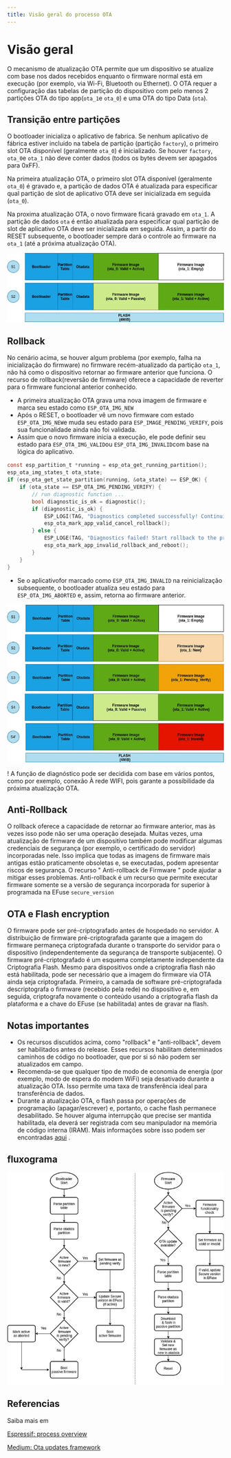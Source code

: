 ```yaml
---
title: Visão geral do processo OTA
---
```


# Visão geral
O mecanismo de atualização OTA permite que um dispositivo se atualize com base nos dados recebidos enquanto o firmware normal está em execução (por exemplo, via Wi-Fi, Bluetooth ou Ethernet).
O OTA requer a configuração das tabelas de partição do dispositivo com pelo menos 2 partições OTA do tipo app(`ota_1`e `ota_0`) e uma OTA do tipo Data (`ota`).


## Transição entre partições

O bootloader inicializa o aplicativo de fabrica. Se nenhum aplicativo de fábrica estiver incluído na tabela de partição (partição `factory`), o primeiro slot OTA disponível (geralmente `ota_0`) é inicializado. Se houver `factory`, `ota_0`e `ota_1` não deve conter dados (todos os bytes devem ser apagados para 0xFF).  

Na primeira atualização OTA, o primeiro slot OTA disponível (geralmente `ota_0`) é gravado e, a partição de dados OTA é atualizada para especificar qual partição de slot de aplicativo OTA deve ser inicializada em seguida (`ota_0`). 

Na proxima atualização OTA, o novo firmware ficará gravado em `ota_1`. A partição de dados `ota` é então atualizada para especificar qual partição de slot de aplicativo OTA deve ser inicializada em seguida. Assim, a partir do RESET subsequente, o bootloader sempre dará o controle ao firmware na `ota_1` (até a próxima atualização OTA).

![Transição de layout do Flash](../img/transicao-ota-simples.png)

## Rollback
No cenário acima, se houver algum problema (por exemplo, falha na inicialização do firmware) no firmware recém-atualizado da partição `ota_1`, não há como o dispositivo retornar ao firmware anterior que funciona. O recurso de rollback(reversão de firmware) oferece a capacidade de reverter para o firmware funcional anterior conhecido.

-  A primeira atualização OTA grava uma nova imagem de firmware  e marca seu estado como `ESP_OTA_IMG_NEW`
-  Após o RESET, o bootloader vê um novo firmware com estado `ESP_OTA_IMG_NEW`e muda seu estado para `ESP_IMAGE_PENDING_VERIFY`, pois sua funcionalidade ainda não foi validada.
- Assim que o novo firmware inicia a execução, ele pode definir seu estado para `ESP_OTA_IMG_VALID`ou `ESP_OTA_IMG_INVALID`com base na lógica do aplicativo. 

```c
const esp_partition_t *running = esp_ota_get_running_partition();
esp_ota_img_states_t ota_state;
if (esp_ota_get_state_partition(running, &ota_state) == ESP_OK) {
    if (ota_state == ESP_OTA_IMG_PENDING_VERIFY) {
        // run diagnostic function ...
        bool diagnostic_is_ok = diagnostic();
        if (diagnostic_is_ok) {
            ESP_LOGI(TAG, "Diagnostics completed successfully! Continuing execution ...");
            esp_ota_mark_app_valid_cancel_rollback();
        } else {
            ESP_LOGE(TAG, "Diagnostics failed! Start rollback to the previous version ...");
            esp_ota_mark_app_invalid_rollback_and_reboot();
        }
    }
}
```
- Se o aplicativofor marcado como `ESP_OTA_IMG_INVALID` na reinicialização subsequente, o bootloader atualiza seu estado para `ESP_OTA_IMG_ABORTED` e, assim, retorna ao firmware anterior.

![Transição de layout Flash com atualização OTA de rollback](../img/rollback.png)

! A função de diagnóstico pode ser decidida com base em vários pontos, como por exemplo, conexão À rede WIFI, pois garante a possibilidade da próxima atualização OTA.

## Anti-Rollback
O rollback oferece a capacidade de retornar ao firmware anterior, mas às vezes isso pode não ser uma operação desejada. Muitas vezes, uma atualização de firmware de um dispositivo também pode modificar algumas credenciais de segurança (por exemplo, o certificado do servidor) incorporadas nele. Isso implica que todas as imagens de firmware mais antigas estão praticamente obsoletas e, se executadas, podem apresentar riscos de segurança. O recurso " Anti-rollback de Firmware " pode ajudar a mitigar esses problemas. Anti-rollback é um recurso que permite executar firmware somente se a versão de segurança incorporada for superior à programada na EFuse `secure_version` 


## OTA e Flash encryption 

O firmware pode ser pré-criptografado antes de hospedado no servidor. A distribuição de firmware pré-criptografada garante que a imagem do firmware permaneça criptografada durante o transporte do servidor para o dispositivo (independentemente da segurança de transporte subjacente).
O firmware pré-criptografado é um esquema completamente independente da Criptografia Flash. Mesmo para dispositivos onde a criptografia flash não está habilitada, pode ser necessário que a imagem do firmware via OTA ainda seja criptografada.
Primeiro, a camada de software pré-criptografada descriptografa o firmware (recebido pela rede) no dispositivo e, em seguida, criptografa novamente o conteúdo usando a criptografia flash da plataforma e a chave do EFuse (se habilitada) antes de gravar na flash.

## Notas importantes
- Os recursos discutidos acima, como "rollback" e "anti-rollback", devem ser habilitados antes do release. Esses recursos habilitam determinados caminhos de código no bootloader, que por si só não podem ser atualizados em campo.
-  Recomenda-se que qualquer tipo de modo de economia de energia (por exemplo, modo de espera do modem WiFi) seja desativado durante a atualização OTA. Isso permite uma taxa de transferência ideal para transferência de dados.
- Durante a atualização OTA, o flash passa por operações de programação (apagar/escrever) e, portanto, o cache flash permanece desabilitado. Se houver alguma interrupção que precise ser mantida habilitada, ela deverá ser registrada com seu manipulador na memória de código interna (IRAM). Mais informações sobre isso podem ser encontradas [aqui](https://docs.espressif.com/projects/esp-idf/en/latest/esp32/api-reference/peripherals/spi_flash/index.html) .

## fluxograma 

![Fluxograma simplificado de atualização OTA](../img/fluxograma-ota.png)


## Referencias 

Saiba mais em 

[Espressif: process overview](https://docs.espressif.com/projects/esp-idf/en/stable/esp32c3/api-reference/system/ota.html#ota-process-overview)

[Medium: Ota updates framework](https://medium.com/the-esp-journal/ota-updates-framework-ab5438e30c12)
